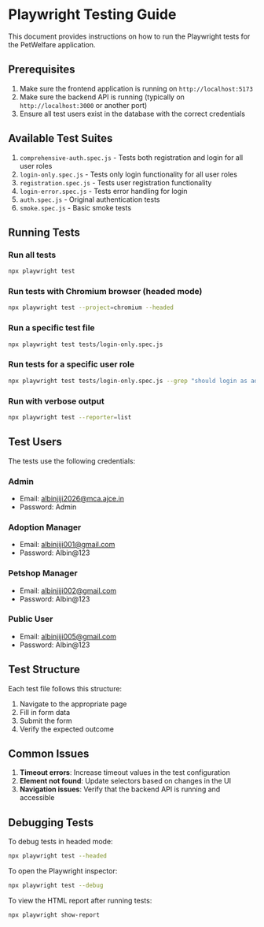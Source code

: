 # Playwright Testing Guide

This document provides instructions on how to run the Playwright tests for the PetWelfare application.

## Prerequisites

1. Make sure the frontend application is running on `http://localhost:5173`
2. Make sure the backend API is running (typically on `http://localhost:3000` or another port)
3. Ensure all test users exist in the database with the correct credentials

## Available Test Suites

1. `comprehensive-auth.spec.js` - Tests both registration and login for all user roles
2. `login-only.spec.js` - Tests only login functionality for all user roles
3. `registration.spec.js` - Tests user registration functionality
4. `login-error.spec.js` - Tests error handling for login
5. `auth.spec.js` - Original authentication tests
6. `smoke.spec.js` - Basic smoke tests

## Running Tests

### Run all tests
```bash
npx playwright test
```

### Run tests with Chromium browser (headed mode)
```bash
npx playwright test --project=chromium --headed
```

### Run a specific test file
```bash
npx playwright test tests/login-only.spec.js
```

### Run tests for a specific user role
```bash
npx playwright test tests/login-only.spec.js --grep "should login as admin"
```

### Run with verbose output
```bash
npx playwright test --reporter=list
```

## Test Users

The tests use the following credentials:

### Admin
- Email: albinjiji2026@mca.ajce.in
- Password: Admin

### Adoption Manager
- Email: albinjiji001@gmail.com
- Password: Albin@123

### Petshop Manager
- Email: albinjiji002@gmail.com
- Password: Albin@123

### Public User
- Email: albinjiji005@gmail.com
- Password: Albin@123

## Test Structure

Each test file follows this structure:

1. Navigate to the appropriate page
2. Fill in form data
3. Submit the form
4. Verify the expected outcome

## Common Issues

1. **Timeout errors**: Increase timeout values in the test configuration
2. **Element not found**: Update selectors based on changes in the UI
3. **Navigation issues**: Verify that the backend API is running and accessible

## Debugging Tests

To debug tests in headed mode:
```bash
npx playwright test --headed
```

To open the Playwright inspector:
```bash
npx playwright test --debug
```

To view the HTML report after running tests:
```bash
npx playwright show-report
```